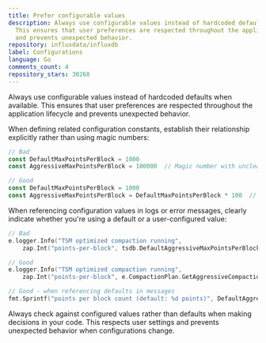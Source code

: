 ```yaml
---
title: Prefer configurable values
description: Always use configurable values instead of hardcoded defaults when available.
  This ensures that user preferences are respected throughout the application lifecycle
  and prevents unexpected behavior.
repository: influxdata/influxdb
label: Configurations
language: Go
comments_count: 4
repository_stars: 30268
---
```


Always use configurable values instead of hardcoded defaults when available. This ensures that user preferences are respected throughout the application lifecycle and prevents unexpected behavior.

When defining related configuration constants, establish their relationship explicitly rather than using magic numbers:

```go
// Bad
const DefaultMaxPointsPerBlock = 1000
const AggressiveMaxPointsPerBlock = 100000  // Magic number with unclear relationship

// Good
const DefaultMaxPointsPerBlock = 1000
const AggressiveMaxPointsPerBlock = DefaultMaxPointsPerBlock * 100  // Relationship is clear and maintainable
```

When referencing configuration values in logs or error messages, clearly indicate whether you're using a default or a user-configured value:

```go
// Bad
e.logger.Info("TSM optimized compaction running", 
    zap.Int("points-per-block", tsdb.DefaultAggressiveMaxPointsPerBlock))

// Good
e.logger.Info("TSM optimized compaction running", 
    zap.Int("points-per-block", e.CompactionPlan.GetAggressiveCompactionPointsPerBlock()))

// Good - when referencing defaults in messages
fmt.Sprintf("points per block count (default: %d points)", DefaultAggressiveMaxPointsPerBlock)
```

Always check against configured values rather than defaults when making decisions in your code. This respects user settings and prevents unexpected behavior when configurations change.